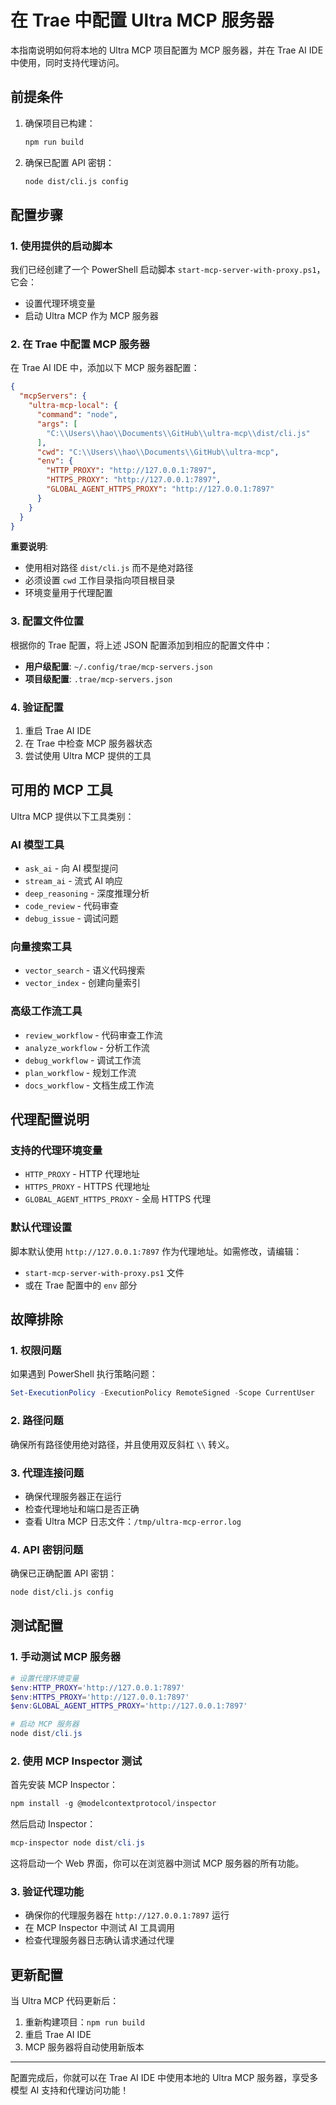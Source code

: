 # 在 Trae 中配置 Ultra MCP 服务器

本指南说明如何将本地的 Ultra MCP 项目配置为 MCP 服务器，并在 Trae AI IDE 中使用，同时支持代理访问。

## 前提条件

1. 确保项目已构建：
   ```bash
   npm run build
   ```

2. 确保已配置 API 密钥：
   ```bash
   node dist/cli.js config
   ```

## 配置步骤

### 1. 使用提供的启动脚本

我们已经创建了一个 PowerShell 启动脚本 `start-mcp-server-with-proxy.ps1`，它会：
- 设置代理环境变量
- 启动 Ultra MCP 作为 MCP 服务器

### 2. 在 Trae 中配置 MCP 服务器

在 Trae AI IDE 中，添加以下 MCP 服务器配置：

```json
{
  "mcpServers": {
    "ultra-mcp-local": {
      "command": "node",
      "args": [
        "C:\\Users\\hao\\Documents\\GitHub\\ultra-mcp\\dist/cli.js"
      ],
      "cwd": "C:\\Users\\hao\\Documents\\GitHub\\ultra-mcp",
      "env": {
        "HTTP_PROXY": "http://127.0.0.1:7897",
        "HTTPS_PROXY": "http://127.0.0.1:7897",
        "GLOBAL_AGENT_HTTPS_PROXY": "http://127.0.0.1:7897"
      }
    }
  }
}
```

**重要说明**: 
- 使用相对路径 `dist/cli.js` 而不是绝对路径
- 必须设置 `cwd` 工作目录指向项目根目录
- 环境变量用于代理配置

### 3. 配置文件位置

根据你的 Trae 配置，将上述 JSON 配置添加到相应的配置文件中：

- **用户级配置**: `~/.config/trae/mcp-servers.json`
- **项目级配置**: `.trae/mcp-servers.json`

### 4. 验证配置

1. 重启 Trae AI IDE
2. 在 Trae 中检查 MCP 服务器状态
3. 尝试使用 Ultra MCP 提供的工具

## 可用的 MCP 工具

Ultra MCP 提供以下工具类别：

### AI 模型工具
- `ask_ai` - 向 AI 模型提问
- `stream_ai` - 流式 AI 响应
- `deep_reasoning` - 深度推理分析
- `code_review` - 代码审查
- `debug_issue` - 调试问题

### 向量搜索工具
- `vector_search` - 语义代码搜索
- `vector_index` - 创建向量索引

### 高级工作流工具
- `review_workflow` - 代码审查工作流
- `analyze_workflow` - 分析工作流
- `debug_workflow` - 调试工作流
- `plan_workflow` - 规划工作流
- `docs_workflow` - 文档生成工作流

## 代理配置说明

### 支持的代理环境变量
- `HTTP_PROXY` - HTTP 代理地址
- `HTTPS_PROXY` - HTTPS 代理地址
- `GLOBAL_AGENT_HTTPS_PROXY` - 全局 HTTPS 代理

### 默认代理设置
脚本默认使用 `http://127.0.0.1:7897` 作为代理地址。如需修改，请编辑：
- `start-mcp-server-with-proxy.ps1` 文件
- 或在 Trae 配置中的 `env` 部分

## 故障排除

### 1. 权限问题
如果遇到 PowerShell 执行策略问题：
```powershell
Set-ExecutionPolicy -ExecutionPolicy RemoteSigned -Scope CurrentUser
```

### 2. 路径问题
确保所有路径使用绝对路径，并且使用双反斜杠 `\\` 转义。

### 3. 代理连接问题
- 确保代理服务器正在运行
- 检查代理地址和端口是否正确
- 查看 Ultra MCP 日志文件：`/tmp/ultra-mcp-error.log`

### 4. API 密钥问题
确保已正确配置 API 密钥：
```bash
node dist/cli.js config
```

## 测试配置

### 1. 手动测试 MCP 服务器

```powershell
# 设置代理环境变量
$env:HTTP_PROXY='http://127.0.0.1:7897'
$env:HTTPS_PROXY='http://127.0.0.1:7897'
$env:GLOBAL_AGENT_HTTPS_PROXY='http://127.0.0.1:7897'

# 启动 MCP 服务器
node dist/cli.js
```

### 2. 使用 MCP Inspector 测试

首先安装 MCP Inspector：
```powershell
npm install -g @modelcontextprotocol/inspector
```

然后启动 Inspector：
```powershell
mcp-inspector node dist/cli.js
```

这将启动一个 Web 界面，你可以在浏览器中测试 MCP 服务器的所有功能。

### 3. 验证代理功能

- 确保你的代理服务器在 `http://127.0.0.1:7897` 运行
- 在 MCP Inspector 中测试 AI 工具调用
- 检查代理服务器日志确认请求通过代理

## 更新配置

当 Ultra MCP 代码更新后：
1. 重新构建项目：`npm run build`
2. 重启 Trae AI IDE
3. MCP 服务器将自动使用新版本

---

配置完成后，你就可以在 Trae AI IDE 中使用本地的 Ultra MCP 服务器，享受多模型 AI 支持和代理访问功能！